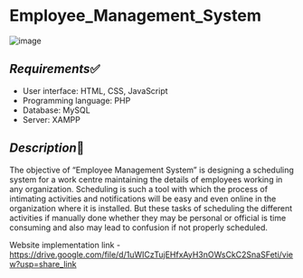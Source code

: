 # Employee_Management_System
![image](https://user-images.githubusercontent.com/85820703/234896343-4c58c3b8-3e03-40c6-b0cf-128ba6cebf77.png)
## ***Requirements***✅
* User interface: HTML, CSS, JavaScript
* Programming language: PHP
* Database: MySQL
* Server: XAMPP


## ***Description***📝
The objective of “Employee Management System” is designing a scheduling system for a work centre maintaining the details of employees working in any organization. Scheduling is such a tool with which the process of intimating activities and notifications will be easy and even online in the organization where it is installed. But these tasks of scheduling the different activities if manually done whether they may be personal or official is time consuming and also may lead to confusion if not properly scheduled.

Website implementation link - https://drive.google.com/file/d/1uWICzTujEHfxAyH3nOWsCkC2SnaSFeti/view?usp=share_link
